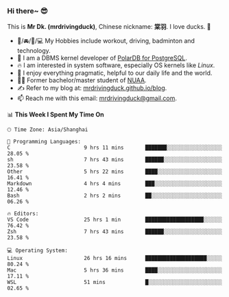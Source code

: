 ### Hi there~ 😎

This is **Mr Dk. (mrdrivingduck)**, Chinese nickname: **棠羽**. I love ducks. 🦆

- 💪/🚘/🏸/💻 My Hobbies include workout, driving, badminton and technology.
- 🍊 I am a DBMS kernel developer of [PolarDB for PostgreSQL](https://github.com/ApsaraDB/PolarDB-for-PostgreSQL).
- 🔥 I am interested in system software, especially OS kernels like *Linux*.
- 🔧 I enjoy everything pragmatic, helpful to our daily life and the world.
- 👨‍🎓 Former bachelor/master student of [NUAA](https://en.wikipedia.org/wiki/Nanjing_University_of_Aeronautics_and_Astronautics).
- ✍ Refer to my blog at: [mrdrivingduck.github.io/blog](https://mrdrivingduck.github.io/blog/).
- 📫 Reach me with this email: [mrdrivingduck@gmail.com](mailto:mrdrivingduck@gmail.com).

<!--START_SECTION:waka-->
📊 **This Week I Spent My Time On** 

```text
🕑︎ Time Zone: Asia/Shanghai

💬 Programming Languages: 
C                        9 hrs 11 mins       ███████░░░░░░░░░░░░░░░░░░   28.05 % 
sh                       7 hrs 43 mins       ██████░░░░░░░░░░░░░░░░░░░   23.58 % 
Other                    5 hrs 22 mins       ████░░░░░░░░░░░░░░░░░░░░░   16.41 % 
Markdown                 4 hrs 4 mins        ███░░░░░░░░░░░░░░░░░░░░░░   12.46 % 
Bash                     2 hrs 2 mins        ██░░░░░░░░░░░░░░░░░░░░░░░   06.26 % 

🔥 Editors: 
VS Code                  25 hrs 1 min        ███████████████████░░░░░░   76.42 % 
Zsh                      7 hrs 43 mins       ██████░░░░░░░░░░░░░░░░░░░   23.58 % 

💻 Operating System: 
Linux                    26 hrs 16 mins      ████████████████████░░░░░   80.24 % 
Mac                      5 hrs 36 mins       ████░░░░░░░░░░░░░░░░░░░░░   17.11 % 
WSL                      51 mins             █░░░░░░░░░░░░░░░░░░░░░░░░   02.65 % 
```


<!--END_SECTION:waka-->

<!-- ![Mr Dk.'s GitHub Stats](https://github-readme-stats.vercel.app/api?username=mrdrivingduck&count_private&show_icons=true&theme=buefy) -->

<!-- ![Most Used Languages](https://github-readme-stats.vercel.app/api/top-langs/?username=mrdrivingduck&exclude_repo=mips32-CPU,snort-tcp-socket&theme=buefy&layout=compact&langs_count=10) -->


<!--
**mrdrivingduck/mrdrivingduck** is a ✨ _special_ ✨ repository because its `README.md` (this file) appears on your GitHub profile.

Here are some ideas to get you started:

- 🔭 I’m currently working on ...
- 🌱 I’m currently learning ...
- 👯 I’m looking to collaborate on ...
- 🤔 I’m looking for help with ...
- 💬 Ask me about ...
- 📫 How to reach me: ...
- 😄 Pronouns: ...
- ⚡ Fun fact: ...
-->
